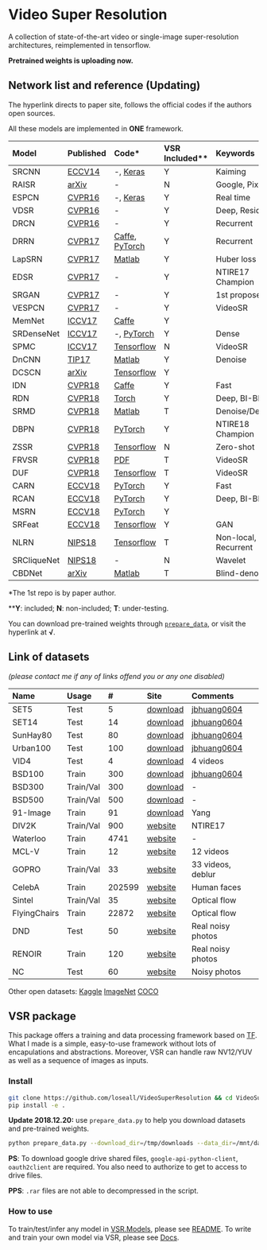 # Video Super Resolution
A collection of state-of-the-art video or single-image super-resolution architectures, reimplemented in tensorflow.

**Pretrained weights is uploading now.**

## Network list and reference (Updating)
The hyperlink directs to paper site, follows the official codes if the authors open sources.

All these models are implemented in **ONE** framework.

|Model |Published |Code* |VSR Included**|Keywords|Pretrained|
|:-----|:---------|:-----|:-------------|:-------|:---------|
|SRCNN|[ECCV14](https://arxiv.org/abs/1501.00092)|-, [Keras](https://github.com/qobilidop/srcnn)|Y| Kaiming |[√](https://github.com/LoSealL/Model/releases)|
|RAISR|[arXiv](https://arxiv.org/abs/1606.01299)|-|N| Google, Pixel 3 ||
|ESPCN|[CVPR16](https://arxiv.org/abs/1609.05158)|-, [Keras](https://github.com/qobilidop/srcnn)|Y| Real time |[√](https://github.com/LoSealL/Model/releases)|
|VDSR|[CVPR16](https://arxiv.org/abs/1511.04587)|-|Y| Deep, Residual |[√](https://drive.google.com/open?id=1hW5YDxXpmjO2IfAy8f29O7yf1M3fPIg1)|
|DRCN|[CVPR16](https://arxiv.org/abs/1511.04491)|-|Y| Recurrent ||
|DRRN|[CVPR17](http://cvlab.cse.msu.edu/pdfs/Tai_Yang_Liu_CVPR2017.pdf)|[Caffe](https://github.com/tyshiwo/DRRN_CVPR17), [PyTorch](https://github.com/jt827859032/DRRN-pytorch)|Y| Recurrent ||
|LapSRN|[CVPR17](http://vllab.ucmerced.edu/wlai24/LapSRN/)|[Matlab](https://github.com/phoenix104104/LapSRN)|Y| Huber loss ||
|EDSR|[CVPR17](https://arxiv.org/abs/1707.02921)|-|Y| NTIRE17 Champion |[√](https://github.com/LoSealL/Model/releases)|
|SRGAN|[CVPR17](https://arxiv.org/abs/1609.04802)|-|Y| 1st proposed GAN ||
|VESPCN|[CVPR17](https://arxiv.org/abs/1611.05250)|-|Y| VideoSR |[√](https://drive.google.com/open?id=19u4YpsyThxW5dv4fhpMj7c5gZeEDKthm)|
|MemNet|[ICCV17](https://arxiv.org/abs/1708.02209)|[Caffe](https://github.com/tyshiwo/MemNet)|Y|||
|SRDenseNet|[ICCV17](http://openaccess.thecvf.com/content_ICCV_2017/papers/Tong_Image_Super-Resolution_Using_ICCV_2017_paper.pdf)|-, [PyTorch](https://github.com/wxywhu/SRDenseNet-pytorch)|Y| Dense |[√](https://drive.google.com/open?id=1aXAfRqZieY6mTfZUnErG84-9NfkQSeDw)|
|SPMC|[ICCV17](https://arxiv.org/abs/1704.02738)|[Tensorflow](https://github.com/jiangsutx/SPMC_VideoSR)|N| VideoSR ||
|DnCNN|[TIP17](http://ieeexplore.ieee.org/document/7839189/)|[Matlab](https://github.com/cszn/DnCNN)|Y| Denoise |[√](https://github.com/LoSealL/Model/releases)|
|DCSCN|[arXiv](https://arxiv.org/abs/1707.05425)|[Tensorflow](https://github.com/jiny2001/dcscn-super-resolution)|Y|||
|IDN|[CVPR18](https://arxiv.org/abs/1803.09454)|[Caffe](https://github.com/Zheng222/IDN-Caffe)|Y| Fast |[√](https://drive.google.com/open?id=1Fh3rtvrKKLAK27r518T1M_JET_LWZAFQ)|
|RDN|[CVPR18](https://arxiv.org/abs/1802.08797)|[Torch](https://github.com/yulunzhang/RDN)|Y| Deep, BI-BD-DN ||
|SRMD|[CVPR18](https://arxiv.org/abs/1712.06116)|[Matlab](https://github.com/cszn/SRMD)|T| Denoise/Deblur/SR ||
|DBPN|[CVPR18](https://arxiv.org/abs/1803.02735)|[PyTorch](https://github.com/alterzero/DBPN-Pytorch)|Y| NTIRE18 Champion |[√](https://drive.google.com/open?id=1ymtlOjhkGmad-od0zw7yTf17nWD4KMVi)|
|ZSSR|[CVPR18](http://www.wisdom.weizmann.ac.il/~vision/zssr/)|[Tensorflow](https://github.com/assafshocher/ZSSR)|N| Zero-shot ||
|FRVSR|[CVPR18](https://arxiv.org/abs/1801.04590)|[PDF](https://github.com/msmsajjadi/FRVSR)|T| VideoSR ||
|DUF|[CVPR18](http://openaccess.thecvf.com/content_cvpr_2018/papers/Jo_Deep_Video_Super-Resolution_CVPR_2018_paper.pdf)|[Tensorflow](https://github.com/yhjo09/VSR-DUF)|T| VideoSR ||
|CARN|[ECCV18](https://arxiv.org/abs/1803.08664)|[PyTorch](https://github.com/nmhkahn/CARN-pytorch)|Y| Fast |[√](https://github.com/LoSealL/Model/releases)|
|RCAN|[ECCV18](https://arxiv.org/abs/1807.02758)|[PyTorch](https://github.com/yulunzhang/RCAN)|Y| Deep, BI-BD-DN ||
|MSRN|[ECCV18](http://openaccess.thecvf.com/content_ECCV_2018/papers/Juncheng_Li_Multi-scale_Residual_Network_ECCV_2018_paper.pdf)|[PyTorch](https://github.com/MIVRC/MSRN-PyTorch)|Y| |[√](https://drive.google.com/open?id=1A0LoY3oB_VnArP3GzI1ILUNJbLAEjdtJ)|
|SRFeat|[ECCV18](http://openaccess.thecvf.com/content_ECCV_2018/papers/Seong-Jin_Park_SRFeat_Single_Image_ECCV_2018_paper.pdf)|[Tensorflow](https://github.com/HyeongseokSon1/SRFeat)|Y| GAN ||
|NLRN|[NIPS18](https://papers.nips.cc/paper/7439-non-local-recurrent-network-for-image-restoration.pdf)|[Tensorflow](https://github.com/Ding-Liu/NLRN)|T| Non-local, Recurrent ||
|SRCliqueNet|[NIPS18](https://arxiv.org/abs/1809.04508)|-|N| Wavelet ||
|CBDNet|[arXiv](https://arxiv.org/abs/1807.04686)|[Matlab](https://github.com/GuoShi28/CBDNet)|T| Blind-denoise ||

\*The 1st repo is by paper author.

\**__Y__: included; __N__: non-included; __T__: under-testing. 

You can download pre-trained weights through [`prepare_data`](./prepare_data.py), or visit the hyperlink at **√**.

## Link of datasets
*(please contact me if any of links offend you or any one disabled)*

|Name|Usage|#|Site|Comments|
|:---|:----|:----|:---|:-----|
|SET5|Test|5|[download](https://uofi.box.com/shared/static/kfahv87nfe8ax910l85dksyl2q212voc.zip)|[jbhuang0604](https://github.com/jbhuang0604/SelfExSR)|
|SET14|Test|14|[download](https://uofi.box.com/shared/static/igsnfieh4lz68l926l8xbklwsnnk8we9.zip)|[jbhuang0604](https://github.com/jbhuang0604/SelfExSR)|
|SunHay80|Test|80|[download](https://uofi.box.com/shared/static/rirohj4773jl7ef752r330rtqw23djt8.zip)|[jbhuang0604](https://github.com/jbhuang0604/SelfExSR)|
|Urban100|Test|100|[download](https://uofi.box.com/shared/static/65upg43jjd0a4cwsiqgl6o6ixube6klm.zip)|[jbhuang0604](https://github.com/jbhuang0604/SelfExSR)|
|VID4|Test|4|[download](https://people.csail.mit.edu/celiu/CVPR2011/videoSR.zip)|4 videos|
|BSD100|Train|300|[download](https://uofi.box.com/shared/static/qgctsplb8txrksm9to9x01zfa4m61ngq.zip)|[jbhuang0604](https://github.com/jbhuang0604/SelfExSR)|
|BSD300|Train/Val|300|[download](https://www2.eecs.berkeley.edu/Research/Projects/CS/vision/grouping/segbench/BSDS300-images.tgz)|-|
|BSD500|Train/Val|500|[download](http://www.eecs.berkeley.edu/Research/Projects/CS/vision/grouping/BSR/BSR_bsds500.tgz)|-|
|91-Image|Train|91|[download](http://www.ifp.illinois.edu/~jyang29/codes/ScSR.rar)|Yang|
|DIV2K|Train/Val|900|[website](https://data.vision.ee.ethz.ch/cvl/DIV2K/)|NTIRE17|
|Waterloo|Train|4741|[website](https://ece.uwaterloo.ca/~k29ma/exploration/)|-|
|MCL-V|Train|12|[website](http://mcl.usc.edu/mcl-v-database/)|12 videos|
|GOPRO|Train/Val|33|[website](https://github.com/SeungjunNah/DeepDeblur_release)|33 videos, deblur|
|CelebA|Train|202599|[website](http://mmlab.ie.cuhk.edu.hk/projects/CelebA.html)|Human faces|
|Sintel|Train/Val|35|[website](http://sintel.is.tue.mpg.de/downloads)|Optical flow|
|FlyingChairs|Train|22872|[website](https://lmb.informatik.uni-freiburg.de/resources/datasets/FlyingChairs.en.html#flyingchairs)|Optical flow|
|DND|Test|50|[website](https://noise.visinf.tu-darmstadt.de/)|Real noisy photos|
|RENOIR|Train|120|[website](http://ani.stat.fsu.edu/~abarbu/Renoir.html)|Real noisy photos|
|NC|Test|60|[website](http://demo.ipol.im/demo/125/)|Noisy photos|

Other open datasets:
[Kaggle](https://www.kaggle.com/datasets)
[ImageNet](http://www.image-net.org/)
[COCO](http://cocodataset.org/)

## VSR package
This package offers a training and data processing framework based on [TF](https://www.tensorflow.org).
What I made is a simple, easy-to-use framework without lots of encapulations and abstractions.
Moreover, VSR can handle raw NV12/YUV as well as a sequence of images as inputs.

### Install

```bash
git clone https://github.com/loseall/VideoSuperResolution && cd VideoSuperResolution
pip install -e .
```

**Update 2018.12.20:** use `prepare_data.py` to help you download datasets and pre-trained weights.
```bash
python prepare_data.py --download_dir=/tmp/downloads --data_dir=/mnt/data/datasets --weights_dir=./Results
```

__PS__: To download google drive shared files, `google-api-python-client`, `oauth2client` are required.
You also need to authorize to get to access to drive files.

__PPS__: `.rar` files are not able to decompressed in the script.

### How to use
To train/test/infer any model in [VSR.Models](./VSR/Models/__init__.py), please see [README](./Train/README.md).
To write and train your own model via VSR, please see [Docs](./Docs).
